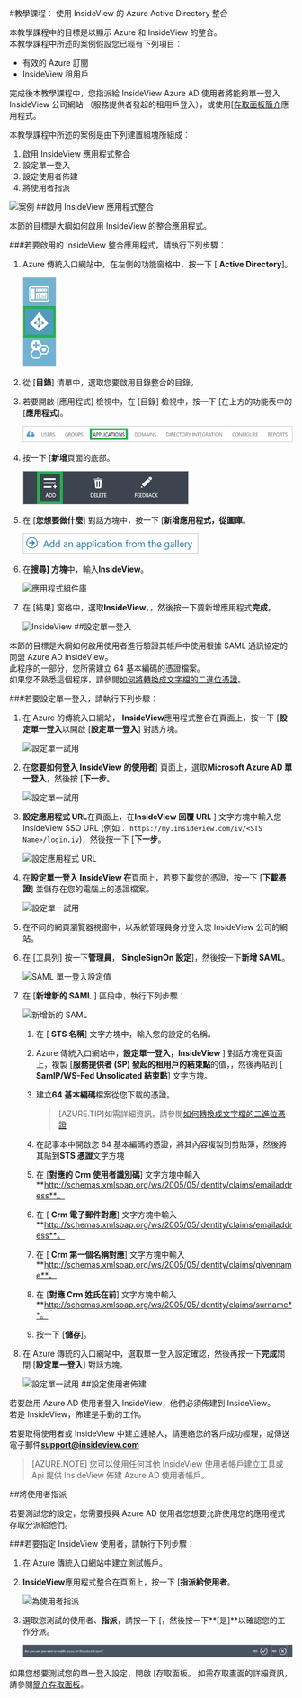 <properties 
    pageTitle="教學課程︰ Azure Active Directory 整合 InsideView |Microsoft Azure" 
    description="瞭解如何使用 InsideView 與 Azure Active Directory 啟用單一登入、 自動化佈建和更多 ！" 
    services="active-directory" 
    authors="jeevansd"  
    documentationCenter="na" 
    manager="femila"/>
<tags 
    ms.service="active-directory" 
    ms.devlang="na" 
    ms.topic="article" 
    ms.tgt_pltfrm="na" 
    ms.workload="identity" 
    ms.date="09/29/2016" 
    ms.author="jeedes" />

#<a name="tutorial-azure-active-directory-integration-with-insideview"></a>教學課程︰ 使用 InsideView 的 Azure Active Directory 整合
  
本教學課程中的目標是以顯示 Azure 和 InsideView 的整合。  
本教學課程中所述的案例假設您已經有下列項目︰

-   有效的 Azure 訂閱
-   InsideView 租用戶
  
完成後本教學課程中，您指派給 InsideView Azure AD 使用者將能夠單一登入 InsideView 公司網站 （服務提供者發起的租用戶登入），或使用[[存取面板簡介](active-directory-saas-access-panel-introduction.md)應用程式。
  
本教學課程中所述的案例是由下列建置組塊所組成︰

1.  啟用 InsideView 應用程式整合
2.  設定單一登入
3.  設定使用者佈建
4.  將使用者指派

![案例](./media/active-directory-saas-insideview-tutorial/IC794128.png "案例")
##<a name="enabling-the-application-integration-for-insideview"></a>啟用 InsideView 應用程式整合
  
本節的目標是大綱如何啟用 InsideView 的整合應用程式。

###<a name="to-enable-the-application-integration-for-insideview-perform-the-following-steps"></a>若要啟用的 InsideView 整合應用程式，請執行下列步驟︰

1.  Azure 傳統入口網站中，在左側的功能窗格中，按一下 [ **Active Directory**]。

    ![Active Directory](./media/active-directory-saas-insideview-tutorial/IC700993.png "Active Directory")

2.  從 [**目錄**] 清單中，選取您要啟用目錄整合的目錄。

3.  若要開啟 [應用程式] 檢視中，在 [目錄] 檢視中，按一下 [在上方的功能表中的 [**應用程式**]。

    ![應用程式](./media/active-directory-saas-insideview-tutorial/IC700994.png "應用程式")

4.  按一下 [**新增**頁面的底部。

    ![新增應用程式](./media/active-directory-saas-insideview-tutorial/IC749321.png "新增應用程式")

5.  在 [**您想要做什麼**] 對話方塊中，按一下 [**新增應用程式，從圖庫**。

    ![新增 gallerry 應用程式](./media/active-directory-saas-insideview-tutorial/IC749322.png "新增 gallerry 應用程式")

6.  在**搜尋] 方塊**中，輸入**InsideView**。

    ![應用程式組件庫](./media/active-directory-saas-insideview-tutorial/IC794129.png "應用程式組件庫")

7.  在 [結果] 窗格中，選取**InsideView**，，然後按一下要新增應用程式**完成**。

    ![InsideView](./media/active-directory-saas-insideview-tutorial/IC794130.png "InsideView")
##<a name="configuring-single-sign-on"></a>設定單一登入
  
本節的目標是大綱如何啟用使用者進行驗證其帳戶中使用根據 SAML 通訊協定的同盟 Azure AD InsideView。  
此程序的一部分，您所需建立 64 基本編碼的憑證檔案。  
如果您不熟悉這個程序，請參閱[如何將轉換成文字檔的二進位憑證](http://youtu.be/PlgrzUZ-Y1o)。

###<a name="to-configure-single-sign-on-perform-the-following-steps"></a>若要設定單一登入，請執行下列步驟︰

1.  在 Azure 的傳統入口網站， **InsideView**應用程式整合在頁面上，按一下 [**設定單一登入**以開啟 [**設定單一登入**] 對話方塊。

    ![設定單一試用](./media/active-directory-saas-insideview-tutorial/IC794131.png "設定單一試用")

2.  在**您要如何登入 InsideView 的使用者**] 頁面上，選取**Microsoft Azure AD 單一登入**，然後按 [**下一步**。

    ![設定單一試用](./media/active-directory-saas-insideview-tutorial/IC794132.png "設定單一試用")

3.  **設定應用程式 URL**在頁面上，在**InsideView 回覆 URL** ] 文字方塊中輸入您 InsideView SSO URL (例如︰ `https://my.insideview.com/iv/<STS Name>/login.iv`)，然後按一下 [**下一步**。

    ![設定應用程式 URL](./media/active-directory-saas-insideview-tutorial/IC794133.png "設定應用程式 URL")

4.  在**設定單一登入 InsideView 在**頁面上，若要下載您的憑證，按一下 [**下載憑證**] 並儲存在您的電腦上的憑證檔案。

    ![設定單一試用](./media/active-directory-saas-insideview-tutorial/IC794134.png "設定單一試用")

5.  在不同的網頁瀏覽器視窗中，以系統管理員身分登入您 InsideView 公司的網站。

6.  在 [工具列] 按一下**管理員**， **SingleSignOn 設定**]，然後按一下**新增 SAML**。

    ![SAML 單一登入設定值](./media/active-directory-saas-insideview-tutorial/IC794135.png "SAML 單一登入設定值")

7.  在 [**新增新的 SAML** ] 區段中，執行下列步驟︰

    ![新增新的 SAML](./media/active-directory-saas-insideview-tutorial/IC794136.png "新增新的 SAML")

    1.  在 [ **STS 名稱**] 文字方塊中，輸入您的設定的名稱。
    2.  Azure 傳統入口網站中，**設定單一登入，InsideView** ] 對話方塊在頁面上，複製 [**服務提供者 (SP) 發起的租用戶的結束點**的值，，然後再貼到 [ **SamlP/WS-Fed Unsolicated 結束點**] 文字方塊。
    3.  建立**64 基本編碼**檔案從您下載的憑證。
        
        >[AZURE.TIP]如需詳細資訊，請參閱[如何轉換成文字檔的二進位憑證](http://youtu.be/PlgrzUZ-Y1o)

    4.  在記事本中開啟您 64 基本編碼的憑證，將其內容複製到剪貼簿，然後將其貼到**STS 憑證**文字方塊
    5.  在 [**對應的 Crm 使用者識別碼**] 文字方塊中輸入**http://schemas.xmlsoap.org/ws/2005/05/identity/claims/emailaddress**。
    6.  在 [ **Crm 電子郵件對應**] 文字方塊中輸入**http://schemas.xmlsoap.org/ws/2005/05/identity/claims/emailaddress**。
    7.  在 [ **Crm 第一個名稱對應**] 文字方塊中輸入**http://schemas.xmlsoap.org/ws/2005/05/identity/claims/givenname**。
    8.  在 [**對應 Crm 姓氏在前**] 文字方塊中輸入**http://schemas.xmlsoap.org/ws/2005/05/identity/claims/surname**。
    9.  按一下 [**儲存**]。

8.  在 Azure 傳統的入口網站中，選取單一登入設定確認，然後再按一下**完成**關閉 [**設定單一登入**] 對話方塊。

    ![設定單一試用](./media/active-directory-saas-insideview-tutorial/IC794137.png "設定單一試用")
##<a name="configuring-user-provisioning"></a>設定使用者佈建
  
若要啟用 Azure AD 使用者登入 InsideView，他們必須佈建到 InsideView。  
若是 InsideView，佈建是手動的工作。
  
若要取得使用者或 InsideView 中建立連絡人，請連絡您的客戶成功經理，或傳送電子郵件**support@insideview.com**

>[AZURE.NOTE] 您可以使用任何其他 InsideView 使用者帳戶建立工具或 Api 提供 InsideView 佈建 Azure AD 使用者帳戶。

##<a name="assigning-users"></a>將使用者指派
  
若要測試您的設定，您需要授與 Azure AD 使用者您想要允許使用您的應用程式存取分派給他們。

###<a name="to-assign-users-to-insideview-perform-the-following-steps"></a>若要指定 InsideView 使用者，請執行下列步驟︰

1.  在 Azure 傳統入口網站中建立測試帳戶。

2.  **InsideView**應用程式整合在頁面上，按一下 [**指派給使用者**。

    ![為使用者指派](./media/active-directory-saas-insideview-tutorial/IC794138.png "為使用者指派")

3.  選取您測試的使用者、**指派**，請按一下 [，然後按一下**[是]**以確認您的工作分派。

    ![[是]](./media/active-directory-saas-insideview-tutorial/IC767830.png "[是]")
  
如果您想要測試您的單一登入設定，開啟 [存取面板。 如需存取畫面的詳細資訊，請參閱[簡介存取面板](active-directory-saas-access-panel-introduction.md)。